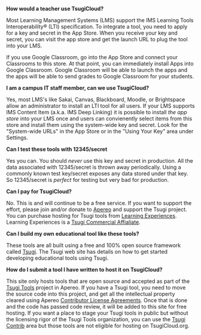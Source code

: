 
**How would a teacher use TsugiCloud?**

Most Learning Management Systems (LMS) support the IMS Learning Tools Interoperability&reg; (LTI) specification.   To integrate a tool, you need to apply for a key and secret in the App Store.  When you receive your key and secret, you can visit the app store and get the launch URL to plug the tool into your LMS.

If you use Google Classroom, go into the App Store and connect your Classrooms to this store.  At that point, you can immediately install Apps into Google Classroom.  Google Classroom will be able to launch the apps and the apps will be able to send grades to Google Classroom for your students.

**I am a campus IT staff member, can we use TsugiCloud?**

Yes, most LMS's like Sakai, Canvas, Blackboard, Moodle, or Brightspace allow an administrator to install an LTI tool for all users.  If your LMS supports IMS Content Item (a.k.a. IMS Deep Linking) it is possible to install *the app store* into your LMS once and users can convienently select items from this store and install them using the system-wide key and secret.  Look for the "System-wide URLs" in the App Store or in the "Using Your Key" area under Settings.

**Can I test these tools with 12345/secret**

Yes you can.  You should *never* use this key and secret in production. All the data associated with 12345/secret is thrown away periodically.  Using a commonly known test key/secret exposes any data stored under that key.  So 12345/secret is *perfect* for testing but very bad for production.

**Can I pay for TsugiCloud?**

No.  This is and will continue to be a free service.  If you want to support the effort, please join and/or donate to <a href="https://www.apereo.org" target="_blank">Apereo</a> and support the Tsugi project. You can purchase hosting for Tsugi tools from <a href="https://www.learnxp.com/" target="_blank">Learning Experiences</a>.  Learning Experiences is a <a href="https://www.apereo.org/content/commercial-affiliates" target="_blank">Tsugi Commercial Affialiate</a>.

**Can I build my own educational tool like these tools?**

These tools are all built using a free and 100% open source framework called <a href="https://www.tsugi.org/" target="_blank">Tsugi</a>.  The Tsugi web site has details on how to get started developing educational tools using Tsugi.

**How do I submit a tool I have written to host it on TsugiCloud?**

This site only hosts tools that are open source and accepted as part of the <a href="https://github.com/tsugitools" target="_blank">Tsugi Tools</a> project in
Apereo.  If you have a Tsugi tool, you need to move the source code into this project, and get all the intellectual property cleared using Apereo <a href="https://www.apereo.org/licensing/agreements" target="_blank">Contributor License Agreements</a>.  Once that is done and the code has passed code review, it will be added to this site for free hosting.   If you want a place to stage your Tsugi tools in public but without the licensing rigor of the Tsugi Tools organization, you can use the <a href="https://github.com/tsugicontrib" target="_blank">Tsugi Contrib</a> area but those tools are not eligible for hosting on TsugiCloud.org.

